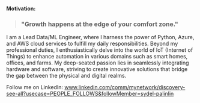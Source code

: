 #### Motivation:

> ### "Growth happens at the edge of your comfort zone."

<!--
**nerdmonkey/nerdmonkey** is a ✨ _special_ ✨ repository because its `README.md` (this file) appears on your GitHub profile.
-->

I am a Lead Data/ML Engineer, where I harness the power of Python, Azure, and AWS cloud services to fulfill my daily responsibilities. Beyond my professional duties, I enthusiastically delve into the world of IoT (Internet of Things) to enhance automation in various domains such as smart homes, offices, and farms. My deep-seated passion lies in seamlessly integrating hardware and software, striving to create innovative solutions that bridge the gap between the physical and digital realms.

Follow me on LinkedIn: www.linkedin.com/comm/mynetwork/discovery-see-all?usecase=PEOPLE_FOLLOWS&followMember=sydel-palinlin

